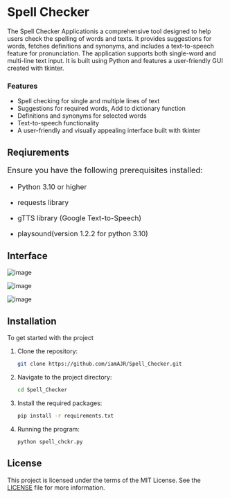 # Spell Checker
The Spell Checker Applicationis a comprehensive tool designed to help users check the spelling of words and texts. It provides suggestions for words, fetches definitions and synonyms, and includes a text-to-speech feature for pronunciation. The application supports both single-word and multi-line text input. It is built using Python and features a user-friendly GUI created with tkinter.
### Features

- Spell checking for single and multiple lines of text
- Suggestions for required words, Add to dictionary function
- Definitions and synonyms for selected words
- Text-to-speech functionality
-  A user-friendly and visually appealing interface built with tkinter

## Reqiurements

<p style="font-size:18px;">Ensure you have the following prerequisites installed:</p>

- <p style="font-size:16px;">Python 3.10 or higher</p>
- <p style="font-size:16px;">requests library</p>
- <p style="font-size:16px;">gTTS library (Google Text-to-Speech)</p>
- <p style="font-size:16px;">playsound(version 1.2.2 for python 3.10)</p>

## Interface
![image](https://github.com/iamAJR/Spell_Checker/assets/115625957/3da6b202-7da6-4576-b59f-1031fed52ab2)

![image](https://github.com/iamAJR/Spell_Checker/assets/115625957/f58c71ec-b9c3-4d2f-8926-f274e34dfd7d)

![image](https://github.com/iamAJR/Spell_Checker/assets/115625957/f777a654-8509-4b04-b45c-d3ef54422347)



## Installation

To get started with the project
1. Clone the repository:
    ```sh
    git clone https://github.com/iamAJR/Spell_Checker.git
    ```
2. Navigate to the project directory:
    ```sh
    cd Spell_Checker
    ```
3. Install the required packages:
    ```sh
    pip install -r requirements.txt
    ```
4. Running the program:
    ```sh
    python spell_chckr.py
    ```

## License
This project is licensed under the terms of the MIT License. See the [LICENSE](./LICENSE) file for more information.


